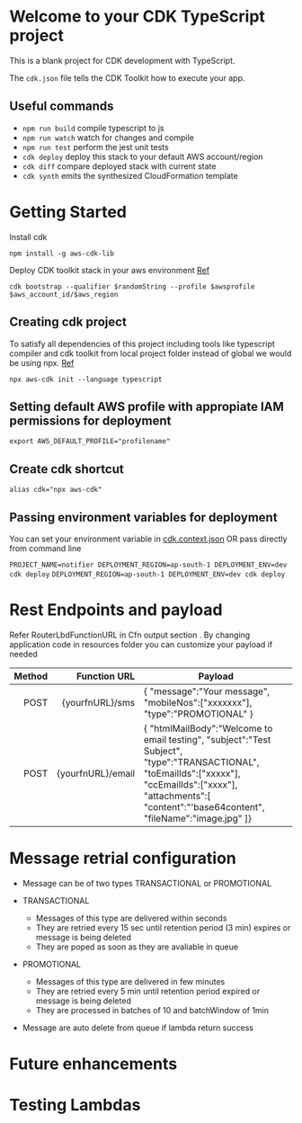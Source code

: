 # Welcome to your CDK TypeScript project

This is a blank project for CDK development with TypeScript.

The `cdk.json` file tells the CDK Toolkit how to execute your app.

## Useful commands

- `npm run build` compile typescript to js
- `npm run watch` watch for changes and compile
- `npm run test` perform the jest unit tests
- `cdk deploy` deploy this stack to your default AWS account/region
- `cdk diff` compare deployed stack with current state
- `cdk synth` emits the synthesized CloudFormation template

# Getting Started

Install cdk

`npm install -g aws-cdk-lib`

Deploy CDK toolkit stack in your aws environment [Ref](https://docs.aws.amazon.com/cdk/v2/guide/bootstrapping.html)

`cdk bootstrap --qualifier $randomString --profile $awsprofile $aws_account_id/$aws_region`

## Creating cdk project

To satisfy all dependencies of this project including tools like typescript compiler and cdk toolkit from local project folder instead of global we would be using npx. [Ref](https://docs.aws.amazon.com/cdk/v2/guide/work-with-cdk-typescript.html)

`npx aws-cdk init --language typescript`

## Setting default AWS profile with appropiate IAM permissions for deployment

`export AWS_DEFAULT_PROFILE="profilename"`

## Create cdk shortcut

`alias cdk="npx aws-cdk"`

## Passing environment variables for deployment

You can set your environment variable in [cdk.context.json](https://docs.aws.amazon.com/cdk/v2/guide/context.html#context_construct) OR pass directly from command line

`PROJECT_NAME=notifier DEPLOYMENT_REGION=ap-south-1 DEPLOYMENT_ENV=dev cdk deploy`
`DEPLOYMENT_REGION=ap-south-1 DEPLOYMENT_ENV=dev cdk deploy`

# Rest Endpoints and payload

Refer RouterLbdFunctionURL in Cfn output section . By changing application code in resources folder you can customize your payload if needed

| Method |      Function URL | Payload                                                                                                                                                                                                             |
| -----: | ----------------: | ------------------------------------------------------------------------------------------------------------------------------------------------------------------------------------------------------------------- |
|   POST |   {yourfnURL}/sms | { "message":"Your message", "mobileNos":["xxxxxxx"], "type":"PROMOTIONAL" }                                                                                                                                         |
|   POST | {yourfnURL}/email | { "htmlMailBody":"Welcome to email testing", "subject":"Test Subject", "type":"TRANSACTIONAL", "toEmailIds":["xxxxx"], "ccEmailIds":["xxxx"], "attachments":[ "content":"'base64content", "fileName":"image.jpg" ]} |

# Message retrial configuration

- Message can be of two types TRANSACTIONAL or PROMOTIONAL
- TRANSACTIONAL

  - Messages of this type are delivered within seconds
  - They are retried every 15 sec until retention period (3 min) expires or message is being deleted
  - They are poped as soon as they are avaliable in queue

- PROMOTIONAL

  - Messages of this type are delivered in few minutes
  - They are retried every 5 min until retention period expired or message is being deleted
  - They are processed in batches of 10 and batchWindow of 1min

- Message are auto delete from queue if lambda return success

# Future enhancements

# Testing Lambdas
